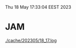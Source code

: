Thu 18 May 17:33:04 EEST 2023
# JAM
<a href='./cache/202305/18_17.log'>./cache/202305/18_17.log</a>
